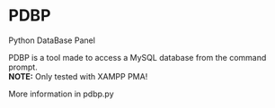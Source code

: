 # PDBP
Python DataBase Panel

PDBP is a tool made to access a MySQL database from the command prompt. <br>
<b>NOTE:</b> Only tested with XAMPP PMA!

More information in pdbp.py
